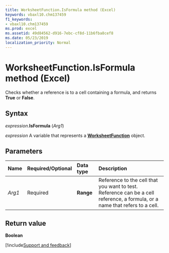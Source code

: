 ```yaml
---
title: WorksheetFunction.IsFormula method (Excel)
keywords: vbaxl10.chm137459
f1_keywords:
- vbaxl10.chm137459
ms.prod: excel
ms.assetid: 49d84562-d916-7ebc-cf8d-11b6fba8cef8
ms.date: 05/23/2019
localization_priority: Normal
---
```



# WorksheetFunction.IsFormula method (Excel)

Checks whether a reference is to a cell containing a formula, and returns **True** or **False**.


## Syntax

_expression_.**IsFormula** (_Arg1_)

_expression_ A variable that represents a **[WorksheetFunction](Excel.WorksheetFunction.md)** object.


## Parameters

|Name|Required/Optional|Data type|Description|
|:-----|:-----|:-----|:-----|
| _Arg1_|Required|**Range**|Reference to the cell that you want to test. Reference can be a cell reference, a formula, or a name that refers to a cell.|

## Return value

**Boolean**




[!include[Support and feedback](~/includes/feedback-boilerplate.md)]